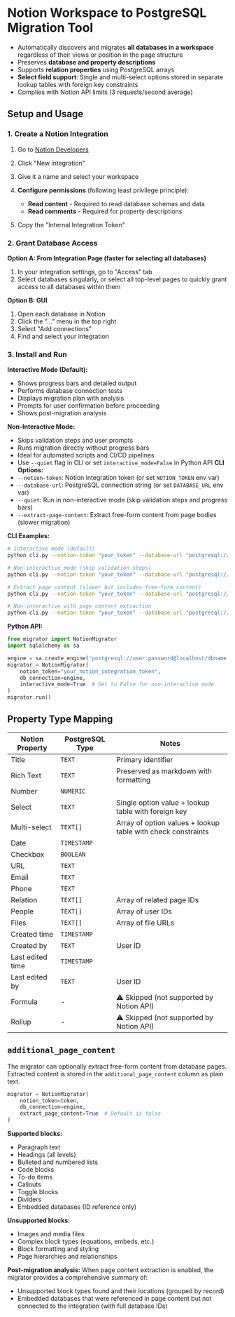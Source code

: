 # Notion Workspace to PostgreSQL Migration Tool

- Automatically discovers and migrates **all databases in a workspace** regardless of their views or position in the page structure
- Preserves **database and property descriptions**
- Supports **relation properties** using PostgreSQL arrays
- **Select field support**: Single and multi-select options stored in separate lookup tables with foreign key constraints
- Complies with Notion API limits (3 requests/second average)

## Setup and Usage

### 1. Create a Notion Integration

1. Go to [Notion Developers](https://www.notion.so/my-integrations)
2. Click "New integration"
3. Give it a name and select your workspace
4. **Configure permissions** (following least privilege principle):
   - **Read content** - Required to read database schemas and data
   - **Read comments** - Required for property descriptions

5. Copy the "Internal Integration Token"

### 2. Grant Database Access

**Option A: From Integration Page (faster for selecting all databases)**
1. In your integration settings, go to "Access" tab
2. Select databases singularly, or select all top-level pages to quickly grant access to all databases within them

**Option B: GUI**
1. Open each database in Notion
2. Click the "..." menu in the top right
3. Select "Add connections"
4. Find and select your integration

### 3. Install and Run

**Interactive Mode (Default):**
- Shows progress bars and detailed output
- Performs database connection tests
- Displays migration plan with analysis
- Prompts for user confirmation before proceeding
- Shows post-migration analysis

**Non-Interactive Mode:**
- Skips validation steps and user prompts
- Runs migration directly without progress bars
- Ideal for automated scripts and CI/CD pipelines
- Use `--quiet` flag in CLI or set `interactive_mode=False` in Python API
**CLI Options:**
- `--notion-token`: Notion integration token (or set `NOTION_TOKEN` env var)
- `--database-url`: PostgreSQL connection string (or set `DATABASE_URL` env var)
- `--quiet`: Run in non-interactive mode (skip validation steps and progress bars)
- `--extract-page-content`: Extract free-form content from page bodies (slower migration)

**CLI Examples:**
```bash
# Interactive mode (default)
python cli.py --notion-token "your_token" --database-url "postgresql://..."

# Non-interactive mode (skip validation steps)
python cli.py --notion-token "your_token" --database-url "postgresql://..." --quiet

# Extract page content (slower but includes free-form content)
python cli.py --notion-token "your_token" --database-url "postgresql://..." --extract-page-content

# Non-interactive with page content extraction
python cli.py --notion-token "your_token" --database-url "postgresql://..." --quiet --extract-page-content
```

**Python API:**
```python
from migrator import NotionMigrator
import sqlalchemy as sa

engine = sa.create_engine('postgresql://user:password@localhost/dbname')
migrator = NotionMigrator(
    notion_token="your_notion_integration_token",
    db_connection=engine,
    interactive_mode=True  # Set to False for non-interactive mode
)
migrator.run()
```

## Property Type Mapping

| Notion Property | PostgreSQL Type | Notes |
|----------------|-----------------|-------|
| Title | `TEXT` | Primary identifier |
| Rich Text | `TEXT` | Preserved as markdown with formatting |
| Number | `NUMERIC` | |
| Select | `TEXT` | Single option value + lookup table with foreign key |
| Multi-select | `TEXT[]` | Array of option values + lookup table with check constraints |
| Date | `TIMESTAMP` | |
| Checkbox | `BOOLEAN` | |
| URL | `TEXT` | |
| Email | `TEXT` | |
| Phone | `TEXT` | |
| Relation | `TEXT[]` | Array of related page IDs |
| People | `TEXT[]` | Array of user IDs |
| Files | `TEXT[]` | Array of file URLs |
| Created time | `TIMESTAMP` | |
| Created by | `TEXT` | User ID |
| Last edited time | `TIMESTAMP` | |
| Last edited by | `TEXT` | User ID |
| Formula | - | ⚠️ Skipped (not supported by Notion API) |
| Rollup | - | ⚠️ Skipped (not supported by Notion API) |

## `additional_page_content`

The migrator can optionally extract free-form content from database pages. Extracted content is stored in the `additional_page_content` column as plain text.

```python
migrator = NotionMigrator(
    notion_token=token,
    db_connection=engine,
    extract_page_content=True  # Default is false
)
```

**Supported blocks:**
- Paragraph text
- Headings (all levels)
- Bulleted and numbered lists
- Code blocks
- To-do items
- Callouts
- Toggle blocks
- Dividers
- Embedded databases (ID reference only)

**Unsupported blocks:**
- Images and media files
- Complex block types (equations, embeds, etc.)
- Block formatting and styling
- Page hierarchies and relationships

**Post-migration analysis:**
When page content extraction is enabled, the migrator provides a comprehensive summary of:
- Unsupported block types found and their locations (grouped by record)
- Embedded databases that were referenced in page content but not connected to the integration (with full database IDs)
